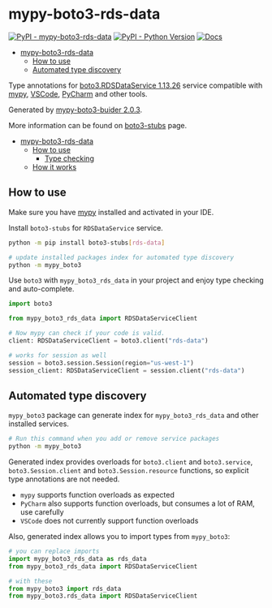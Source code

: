 # mypy-boto3-rds-data

[![PyPI - mypy-boto3-rds-data](https://img.shields.io/pypi/v/mypy-boto3-rds-data.svg?color=blue)](https://pypi.org/project/mypy-boto3-rds-data)
[![PyPI - Python Version](https://img.shields.io/pypi/pyversions/mypy-boto3-rds-data.svg?color=blue)](https://pypi.org/project/mypy-boto3-rds-data)
[![Docs](https://img.shields.io/readthedocs/mypy-boto3-builder.svg?color=blue)](https://mypy-boto3-builder.readthedocs.io/)

- [mypy-boto3-rds-data](#mypy-boto3-rds-data)
  - [How to use](#how-to-use)
  - [Automated type discovery](#automated-type-discovery)


Type annotations for
[boto3.RDSDataService 1.13.26](https://boto3.amazonaws.com/v1/documentation/api/1.13.26/reference/services/rds-data.html#RDSDataService) service
compatible with [mypy](https://github.com/python/mypy), [VSCode](https://code.visualstudio.com/),
[PyCharm](https://www.jetbrains.com/pycharm/) and other tools.

Generated by [mypy-boto3-buider 2.0.3](https://github.com/vemel/mypy_boto3_builder).

More information can be found on [boto3-stubs](https://pypi.org/project/boto3-stubs/) page.

- [mypy-boto3-rds-data](#mypy-boto3-rds-data)
  - [How to use](#how-to-use)
    - [Type checking](#type-checking)
  - [How it works](#how-it-works)

## How to use

Make sure you have [mypy](https://github.com/python/mypy) installed and activated in your IDE.

Install `boto3-stubs` for `RDSDataService` service.

```bash
python -m pip install boto3-stubs[rds-data]

# update installed packages index for automated type discovery
python -m mypy_boto3
```

Use `boto3` with `mypy_boto3_rds_data` in your project and enjoy type checking and auto-complete.

```python
import boto3

from mypy_boto3_rds_data import RDSDataServiceClient

# Now mypy can check if your code is valid.
client: RDSDataServiceClient = boto3.client("rds-data")

# works for session as well
session = boto3.session.Session(region="us-west-1")
session_client: RDSDataServiceClient = session.client("rds-data")

```

## Automated type discovery

`mypy_boto3` package can generate index for `mypy_boto3_rds_data` and other installed services.

```bash
# Run this command when you add or remove service packages
python -m mypy_boto3
```

Generated index provides overloads for `boto3.client` and `boto3.service`,
`boto3.Session.client` and `boto3.Session.resource` functions,
so explicit type annotations are not needed.

- `mypy` supports function overloads as expected
- `PyCharm` also supports function overloads, but consumes a lot of RAM, use carefully
- `VSCode` does not currently support function overloads

Also, generated index allows you to import types from `mypy_boto3`:

```python
# you can replace imports
import mypy_boto3_rds_data as rds_data
from mypy_boto3_rds_data import RDSDataServiceClient

# with these
from mypy_boto3 import rds_data
from mypy_boto3.rds_data import RDSDataServiceClient
```